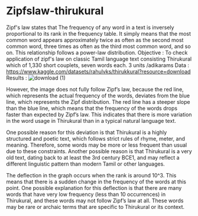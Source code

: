 # Zipfslaw-thirukural
Zipf's law states that The frequency of any word in a text is inversely proportional to its rank in the frequency table. It simply means that the most common word appears approximately twice as often as the second most common word, three times as often as the third most common word, and so on. This relationship follows a power-law distribution.
Objective : 
To check application of zipf's law on classic Tamil language text consisting Thirukural which of 1,330 short couplets, seven words each. 3 units /adikarams
Data : 
https://www.kaggle.com/datasets/rahulvks/thirukkural?resource=download
Results :
![download (1)](https://github.com/Saptharishee/Zipfslaw-thirukural/assets/82307484/e2d33957-7722-43de-a05f-5917f33b68f2)

However, the image does not fully follow Zipf’s law, because the red line, which represents the actual frequency of the words, deviates from the blue line, which represents the Zipf distribution. The red line has a steeper slope than the blue line, which means that the frequency of the words drops faster than expected by Zipf’s law. This indicates that there is more variation in the word usage in Thirukural than in a typical natural language text.

One possible reason for this deviation is that Thirukural is a highly structured and poetic text, which follows strict rules of rhyme, meter, and meaning. Therefore, some words may be more or less frequent than usual due to these constraints. Another possible reason is that Thirukural is a very old text, dating back to at least the 3rd century BCE1, and may reflect a different linguistic pattern than modern Tamil or other languages.

The deflection in the graph occurs when the rank is around 10^3. This means that there is a sudden change in the frequency of the words at this point. One possible explanation for this deflection is that there are many words that have very low frequency (less than 10 occurrences) in Thirukural, and these words may not follow Zipf’s law at all. These words may be rare or archaic terms that are specific to Thirukural or its context.

